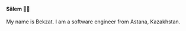 #### Sälem 👨‍💻

My name is Bekzat. I am a software engineer from Astana, Kazakhstan.

<!--
#### Salem 👋

#### I'm a graduate CS student passionate about building things.

##### NOW

- 🌏 Obtaining a master's degree and looking for a full-time job

##### BIO
- 🛠 I mainly use: `.py`, `.js`
- 🔭 Currently working on a simple programming language
- 💬 Ping me about any awesome stuff related to software engineering
- 📫 Reach me via [t.me/beph64](https://t.me/beph64) or [bekzat.beis@gmail.com](mailto:bekzat.beis@gmail.com)



**bekbeis/bekbeis** is a ✨ _special_ ✨ repository because its `README.md` (this file) appears on your GitHub profile.

Here are some ideas to get you started:

- 🔭 I’m currently working on ...
- 🌱 I’m currently learning ...
- 👯 I’m looking to collaborate on ...
- 🤔 I’m looking for help with ...
- 💬 Ask me about ...
- 📫 How to reach me: ...
- 😄 Pronouns: ...
- ⚡ Fun fact: ...
-->
